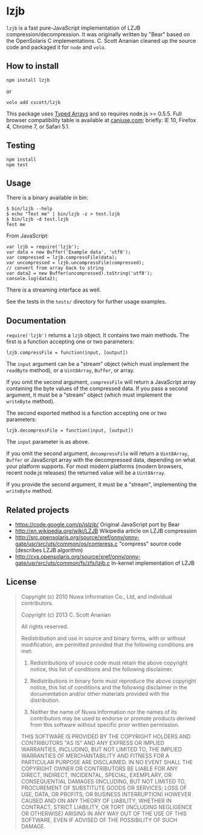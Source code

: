 # lzjb

`lzjb` is a fast pure-JavaScript implementation of LZJB
compression/decompression.  It was originally written by "Bear"
based on the OpenSolaris C implementations.
C. Scott Ananian cleaned up the source code and packaged it for `node`
and `volo`.

## How to install

```
npm install lzjb
```
or
```
volo add cscott/lzjb
```

This package uses
[Typed Arrays](https://developer.mozilla.org/en-US/docs/JavaScript/Typed_arrays)
and so requires node.js >= 0.5.5.  Full browser compatibility table
is available at [caniuse.com](http://caniuse.com/typedarrays); briefly:
IE 10, Firefox 4, Chrome 7, or Safari 5.1.

## Testing

```
npm install
npm test
```

## Usage

There is a binary available in bin:
```
$ bin/lzjb --help
$ echo "Test me" | bin/lzjb -z > test.lzjb
$ bin/lzjb -d test.lzjb
Test me
```

From JavaScript:
```
var lzjb = require('lzjb');
var data = new Buffer('Example data', 'utf8');
var compressed = lzjb.compressFile(data);
var uncompressed = lzjb.uncompressFile(compressed);
// convert from array back to string
var data2 = new Buffer(uncompressed).toString('utf8');
console.log(data2);
```
There is a streaming interface as well.

See the tests in the `tests/` directory for further usage examples.

## Documentation

`require('lzjb')` returns a `lzjb` object.  It contains two main
methods.  The first is a function accepting one or two parameters:

`lzjb.compressFile = function(input, [output])`

The `input` argument can be a "stream" object (which must implement the
`readByte` method), or a `Uint8Array`, `Buffer`, or array.

If you omit the second argument, `compressFile` will return a JavaScript
array containing the byte values of the compressed data.  If you pass
a second argument, it must be a "stream" object (which must implement the
`writeByte` method).

The second exported method is a function accepting one or two parameters:

`lzjb.decompressFile = function(input, [output])`

The `input` parameter is as above.

If you omit the second argument, `decompressFile` will return a
`Uint8Array`, `Buffer` or JavaScript array with the decompressed
data, depending on what your platform supports.  For most modern
platforms (modern browsers, recent node.js releases) the returned
value will be a `Uint8Array`.

If you provide the second argument, it must be a "stream", implementing
the `writeByte` method.

## Related projects

* https://code.google.com/p/jslzjb/ Original JavaScript port by Bear
* http://en.wikipedia.org/wiki/LZJB Wikipedia article on LZJB compression
* http://src.opensolaris.org/source/xref/onnv/onnv-gate/usr/src/uts/common/os/compress.c "compress" source code (describes LZJB algorithm)
* http://cvs.opensolaris.org/source/xref/onnv/onnv-gate/usr/src/uts/common/fs/zfs/lzjb.c In-kernel implementation of LZJB

## License

> Copyright (c) 2010 Nuwa Information Co., Ltd, and individual contributors.
>
> Copyright (c) 2013 C. Scott Ananian
>
> All rights reserved.
>
> Redistribution and use in source and binary forms, with or without
> modification, are permitted provided that the following conditions are met:
>
>   1. Redistributions of source code must retain the above copyright notice,
>      this list of conditions and the following disclaimer.
>
>   2. Redistributions in binary form must reproduce the above copyright
>      notice, this list of conditions and the following disclaimer in the
>      documentation and/or other materials provided with the distribution.
>
>   3. Neither the name of Nuwa Information nor the names of its contributors
>      may be used to endorse or promote products derived from this software
>      without specific prior written permission.
>
> THIS SOFTWARE IS PROVIDED BY THE COPYRIGHT HOLDERS AND CONTRIBUTORS "AS IS"
> AND ANY EXPRESS OR IMPLIED WARRANTIES, INCLUDING, BUT NOT LIMITED TO, THE
> IMPLIED WARRANTIES OF MERCHANTABILITY AND FITNESS FOR A PARTICULAR PURPOSE ARE
> DISCLAIMED. IN NO EVENT SHALL THE COPYRIGHT OWNER OR CONTRIBUTORS BE LIABLE
> FOR ANY DIRECT, INDIRECT, INCIDENTAL, SPECIAL, EXEMPLARY, OR CONSEQUENTIAL
> DAMAGES (INCLUDING, BUT NOT LIMITED TO, PROCUREMENT OF SUBSTITUTE GOODS OR
> SERVICES; LOSS OF USE, DATA, OR PROFITS; OR BUSINESS INTERRUPTION) HOWEVER
> CAUSED AND ON ANY THEORY OF LIABILITY, WHETHER IN CONTRACT, STRICT LIABILITY,
> OR TORT (INCLUDING NEGLIGENCE OR OTHERWISE) ARISING IN ANY WAY OUT OF THE USE
> OF THIS SOFTWARE, EVEN IF ADVISED OF THE POSSIBILITY OF SUCH DAMAGE.
